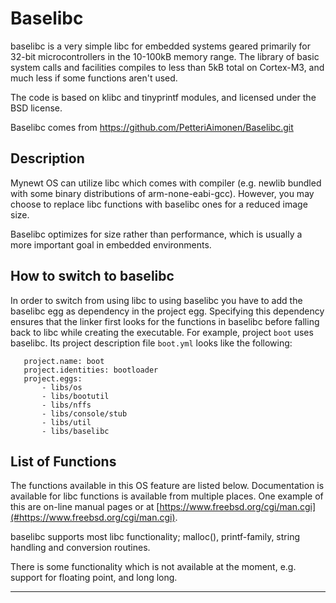 # Baselibc

baselibc is a very simple libc for embedded systems geared primarily for 32-bit microcontrollers in the 10-100kB memory range. The library of basic system calls and facilities compiles to less than 5kB total on Cortex-M3, and much less if some functions aren't used.

The code is based on klibc and tinyprintf modules, and licensed under the BSD license.

Baselibc comes from https://github.com/PetteriAimonen/Baselibc.git

## Description

Mynewt OS can utilize libc which comes with compiler (e.g. newlib bundled with some binary distributions of arm-none-eabi-gcc). However, you may choose to replace libc functions with baselibc ones for a reduced image size.

Baselibc optimizes for size rather than performance, which is usually a more important goal in embedded environments.

## How to switch to baselibc

In order to switch from using libc to using baselibc you have to add the baselibc egg as dependency in the project egg. Specifying this dependency ensures that the linker first looks for the functions in baselibc before falling back to libc while creating the executable. For example, project `boot` uses baselibc. Its project description file `boot.yml` looks like the following:

```no-highlight
   project.name: boot
   project.identities: bootloader
   project.eggs:
       - libs/os
       - libs/bootutil
       - libs/nffs
       - libs/console/stub
       - libs/util
       - libs/baselibc
 ```

## List of Functions

The functions available in this OS feature are listed below. Documentation is available for libc functions is available from multiple places. One example of this are on-line manual pages or at [https://www.freebsd.org/cgi/man.cgi](#https://www.freebsd.org/cgi/man.cgi).

baselibc supports most libc functionality; malloc(), printf-family, string handling and conversion routines.

There is some functionality which is not available at the moment, e.g. support for floating point, and long long.

---------------------
